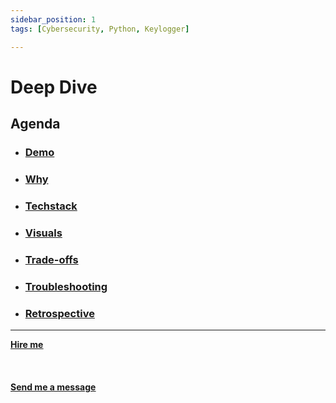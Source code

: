 ```yaml
---
sidebar_position: 1
tags: [Cybersecurity, Python, Keylogger]

---
```


# Deep Dive



## Agenda
* ### [Demo](/docs/projects/2:%20Cybersecurity/keylogger/demo)
* ### [Why](/docs/projects/2:%20Cybersecurity/keylogger/why)
* ###  [Techstack](/docs/projects/2:%20Cybersecurity/keylogger/Techstack)
* ###  [Visuals](/docs/projects/2:%20Cybersecurity/keylogger/visuals)
* ###  [Trade-offs](/docs/projects/2:%20Cybersecurity/keylogger/tradeoffs)
* ###  [Troubleshooting](/docs/projects/2:%20Cybersecurity/keylogger/troubleshooting)
* ###  [Retrospective](/docs/projects/Cybersecurity/keylogger/retrospective)


<hr></hr>

<a href="https://calendly.com/mattherzog/business-chat" target="_blank"><b><u>Hire me</u></b></a>
<br></br>
<br></br>
<a href="mailto:matt@mattherzog.me" target="_blank"><b><u>Send me a message</u></b></a>
